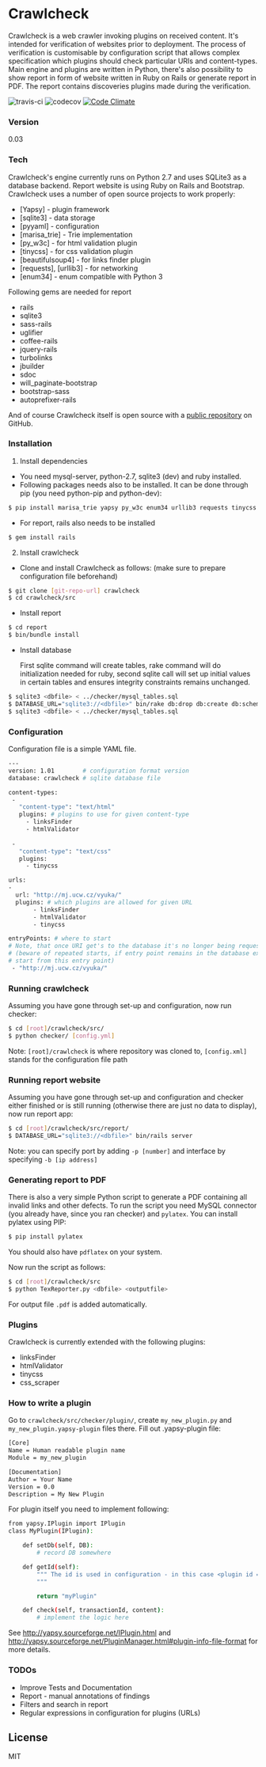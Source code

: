 # Crawlcheck

Crawlcheck is a web crawler invoking plugins on received content. It's intended for verification of websites prior to deployment. The process of verification is customisable by configuration script that allows complex specification which plugins should check particular URIs and content-types. Main engine and plugins are written in Python, there's also possibility to show report in form of website written in Ruby on Rails or generate report in PDF. The report contains discoveries plugins made during the verification.

![travis-ci](https://api.travis-ci.org/eghuro/crawlcheck.svg?branch=master) ![codecov](https://img.shields.io/codecov/c/github/eghuro/crawlcheck/master.svg) [![Code Climate](https://codeclimate.com/github/eghuro/crawlcheck/badges/gpa.svg)](https://codeclimate.com/github/eghuro/crawlcheck)

### Version
0.03

### Tech

Crawlcheck's engine currently runs on Python 2.7 and uses SQLite3 as a database backend. Report website is using Ruby on Rails and Bootstrap.
Crawlcheck uses a number of open source projects to work properly:
* [Yapsy] - plugin framework
* [sqlite3] - data storage
* [pyyaml] - configuration 
* [marisa_trie] - Trie implementation
* [py_w3c] - for html validation plugin
* [tinycss] - for css validation plugin
* [beautifulsoup4] - for links finder plugin
* [requests], [urllib3] - for networking
* [enum34] - enum compatible with Python 3

Following gems are needed for report
* rails
* sqlite3
* sass-rails
* uglifier
* coffee-rails
* jquery-rails
* turbolinks
* jbuilder
* sdoc
* will_paginate-bootstrap
* bootstrap-sass
* autoprefixer-rails


And of course Crawlcheck itself is open source with a [public repository](https://github.com/eghuro/crawlcheck) on GitHub.

### Installation

1) Install dependencies
* You need mysql-server, python-2.7, sqlite3 (dev) and ruby installed.
* Following packages needs also to be installed. It can be done through pip (you need python-pip and python-dev):
```sh
$ pip install marisa_trie yapsy py_w3c enum34 urllib3 requests tinycss beautifulsoup4 pyyaml
```
* For report, rails also needs to be installed
```sh
$ gem install rails
```
2) Install crawlcheck
* Clone and install Crawlcheck as follows: (make sure to prepare configuration file beforehand)
```sh
$ git clone [git-repo-url] crawlcheck
$ cd crawlcheck/src
```
* Install report
```sh
$ cd report
$ bin/bundle install
```
* Install database

  First sqlite command will create tables, rake command will do initialization needed for ruby, second sqlite call will set up initial values in certain tables and ensures integrity constraints remains unchanged.
```sh
$ sqlite3 <dbfile> < ../checker/mysql_tables.sql
$ DATABASE_URL="sqlite3://<dbfile>" bin/rake db:drop db:create db:schema:load
$ sqlite3 <dbfile> < ../checker/mysql_tables.sql
```

### Configuration
Configuration file is a simple YAML file.
```sh
---
version: 1.01        # configuration format version
database: crawlcheck # sqlite database file

content-types:
 -
   "content-type": "text/html"
   plugins: # plugins to use for given content-type
     - linksFinder
     - htmlValidator
     
 -
   "content-type": "text/css"
   plugins:
     - tinycss

urls:
-
  url: "http://mj.ucw.cz/vyuka/"
  plugins: # which plugins are allowed for given URL
       - linksFinder
       - htmlValidator
       - tinycss

entryPoints: # where to start
# Note, that once URI get's to the database it's no longer being requested 
# (beware of repeated starts, if entry point remains in the database execution won't 
# start from this entry point)
 - "http://mj.ucw.cz/vyuka/"
```

### Running crawlcheck
Assuming you have gone through set-up and configuration, now run checker:
```sh
$ cd [root]/crawlcheck/src/
$ python checker/ [config.yml]
```
Note: ```[root]/crawlcheck``` is where repository was cloned to, ```[config.xml]``` stands for the configuration file path

### Running report website
Assuming you have gone through set-up and configuration and checker either finished or is still running (otherwise there are just no data to display), now run report app:
```sh
$ cd [root]/crawlcheck/src/report/
$ DATABASE_URL="sqlite3://<dbfile>" bin/rails server
```
Note: you can specify port by adding ```-p [number]``` and interface by specifying ```-b [ip address]```

### Generating report to PDF
There is also a very simple Python script to generate a PDF containing all invalid links and other defects.
To run the script you need MySQL connector (you already have, since you ran checker) and ``pylatex``.
You can install pylatex using PIP:
```sh
$ pip install pylatex
```
You should also have ```pdflatex``` on your system.

Now run the script as follows:
```sh
$ cd [root]/crawlcheck/src
$ python TexReporter.py <dbfile> <outputfile>
```
For output file ``.pdf`` is added automatically.


### Plugins

Crawlcheck is currently extended with the following plugins:

* linksFinder
* htmlValidator
* tinycss
* css_scraper

### How to write a plugin

Go to ``crawlcheck/src/checker/plugin/``, create ``my_new_plugin.py`` and ``my_new_plugin.yapsy-plugin`` files there.
Fill out .yapsy-plugin file:
```sh
[Core]
Name = Human readable plugin name
Module = my_new_plugin

[Documentation]
Author = Your Name
Version = 0.0
Description = My New Plugin
```

For plugin itself you need to implement following:
```sh
from yapsy.IPlugin import IPlugin
class MyPlugin(IPlugin):

    def setDb(self, DB):
        # record DB somewhere

    def getId(self):
        """ The id is used in configuration - in this case <plugin id = "myPlugin"/>
        """

        return "myPlugin"

    def check(self, transactionId, content):
        # implement the logic here
```

See http://yapsy.sourceforge.net/IPlugin.html and http://yapsy.sourceforge.net/PluginManager.html#plugin-info-file-format for more details.

### TODOs

 - Improve Tests and Documentation
 - Report - manual annotations of findings
 - Filters and search in report
 - Regular expressions in configuration for plugins (URLs)

License
----

MIT
